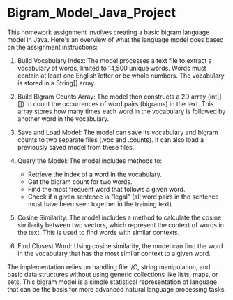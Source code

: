 # Bigram_Model_Java_Project
This homework assignment involves creating a basic bigram language model in Java. Here's an overview of what the language model does based on the assignment instructions:

1. Build Vocabulary Index: The model processes a text file to extract a vocabulary of words, limited to 14,500 unique words. Words must contain at least one English letter or be whole numbers. The vocabulary is stored in a String[] array.

2. Build Bigram Counts Array: The model then constructs a 2D array (int[][]) to count the occurrences of word pairs (bigrams) in the text. This array stores how many times each word in the vocabulary is followed by another word in the vocabulary.

3. Save and Load Model: The model can save its vocabulary and bigram counts to two separate files (.voc and .counts). It can also load a previously saved model from these files.

4. Query the Model: The model includes methods to:
    - Retrieve the index of a word in the vocabulary.
    - Get the bigram count for two words.
    - Find the most frequent word that follows a given word.
    - Check if a given sentence is "legal" (all word pairs in the sentence must have been seen together in the training text).
      
5. Cosine Similarity: The model includes a method to calculate the cosine similarity between two vectors, which represent the context of words in the text. This is used to find words with similar contexts.

6. Find Closest Word: Using cosine similarity, the model can find the word in the vocabulary that has the most similar context to a given word.

The implementation relies on handling file I/O, string manipulation, and basic data structures without using generic collections like lists, maps, or sets. This bigram model is a simple statistical representation of language that can be the basis for more advanced natural language processing tasks.
